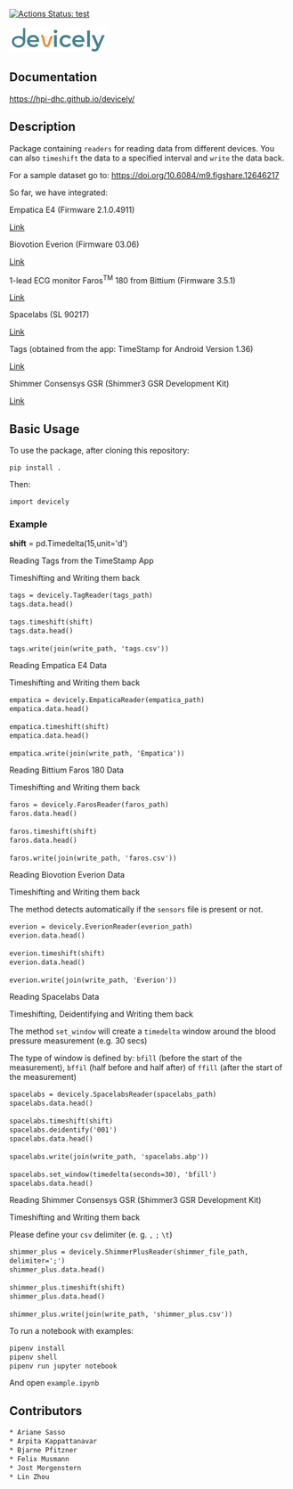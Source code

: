 [![Actions Status: test](https://github.com/hpi-dhc/devicely/workflows/test/badge.svg)](https://github.com/hpi-dhc/devicely/actions/workflows/test.yml)

![Devicely Logo](/imgs/logo/devicely-logo.png)

## Documentation

https://hpi-dhc.github.io/devicely/

## Description

Package containing `readers` for reading data from different devices.
You can also `timeshift` the data to a specified interval and `write` the data back.

For a sample dataset go to: https://doi.org/10.6084/m9.figshare.12646217

So far, we have integrated:

Empatica E4 (Firmware 2.1.0.4911)

[Link](https://e4.empatica.com/e4-wristband)

Biovotion Everion (Firmware 03.06)

[Link](https://www.biovotion.com/everion/)

1-lead ECG monitor Faros<sup>TM</sup> 180 from Bittium (Firmware 3.5.1)

[Link](https://shop.bittium.com/product/36/bittium-faros-180-solution-pack)

Spacelabs (SL 90217)

[Link](https://www.spacelabshealthcare.com/products/diagnostic-cardiology/abp-monitoring/90217a/)

Tags (obtained from the app: TimeStamp for Android Version 1.36)

[Link](https://play.google.com/store/apps/details?id=gj.timestamp&hl=en)

Shimmer Consensys GSR (Shimmer3 GSR Development Kit)

[Link](https://www.shimmersensing.com/products/gsr-optical-pulse-development-kit#specifications-tab)

## Basic Usage

To use the package, after cloning this repository:

```
pip install .
```

Then:
```
import devicely
```

### Example 

**shift** = pd.Timedelta(15,unit='d')


Reading Tags from the TimeStamp App

Timeshifting and Writing them back
```
tags = devicely.TagReader(tags_path)
tags.data.head()

tags.timeshift(shift)
tags.data.head()

tags.write(join(write_path, 'tags.csv'))
```

Reading Empatica E4 Data

Timeshifting and Writing them back
```
empatica = devicely.EmpaticaReader(empatica_path)
empatica.data.head()

empatica.timeshift(shift)
empatica.data.head()

empatica.write(join(write_path, 'Empatica'))
```

Reading Bittium Faros 180 Data

Timeshifting and Writing them back
```
faros = devicely.FarosReader(faros_path)
faros.data.head()

faros.timeshift(shift)
faros.data.head()

faros.write(join(write_path, 'faros.csv'))
```

Reading Biovotion Everion Data

Timeshifting and Writing them back

The method detects automatically if the `sensors` file is present or not.
```
everion = devicely.EverionReader(everion_path)
everion.data.head()

everion.timeshift(shift)
everion.data.head()

everion.write(join(write_path, 'Everion'))
```

Reading Spacelabs Data

Timeshifting, Deidentifying and Writing them back

The method `set_window` will create a `timedelta` window around the blood pressure measurement (e.g. 30 secs)

The type of window is defined by: `bfill` (before the start of the measurement),
`bffil` (half before and half after) of `ffill` (after the start of the measurement)
```
spacelabs = devicely.SpacelabsReader(spacelabs_path)
spacelabs.data.head()

spacelabs.timeshift(shift)
spacelabs.deidentify('001')
spacelabs.data.head()

spacelabs.write(join(write_path, 'spacelabs.abp'))

spacelabs.set_window(timedelta(seconds=30), 'bfill')
spacelabs.data.head()
```


Reading Shimmer Consensys GSR (Shimmer3 GSR Development Kit)

Timeshifting and Writing them back

Please define your `csv` delimiter (e. g. `,` `;` `\t`)
```
shimmer_plus = devicely.ShimmerPlusReader(shimmer_file_path, delimiter=';')
shimmer_plus.data.head()

shimmer_plus.timeshift(shift)
shimmer_plus.data.head()

shimmer_plus.write(join(write_path, 'shimmer_plus.csv'))
```


To run a notebook with examples:
```
pipenv install
pipenv shell
pipenv run jupyter notebook
```

And open `example.ipynb`


## Contributors

```
* Ariane Sasso
* Arpita Kappattanavar
* Bjarne Pfitzner
* Felix Musmann
* Jost Morgenstern
* Lin Zhou
```
